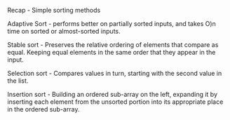 Recap - Simple sorting methods

Adaptive Sort - performs better on partially sorted inputs, and takes O)n time on sorted or almost-sorted inputs.

Stable sort - Preserves the relative ordering of elements that compare as equal. Keeping equal elements in the same order that they appear in the input. 


Selection sort - Compares values in turn, starting with the second value in the list. 

Insertion sort - Building an ordered sub-array on the left, expanding it by inserting each element from the unsorted portion into its appropriate place in the ordered sub-array. 